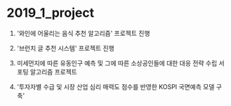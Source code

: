 # 2019_1_project

1. '와인에 어울리는 음식 추천 알고리즘' 프로젝트 진행

2. '브런치 글 추천 시스템' 프로젝트 진행

3. 미세먼지에 따른 유동인구 예측 및 그에 따른 소상공인들에 대한 대응 전략 수립 서포팅 알고리즘 프로젝트

4. '투자자별 수급 및 시장 산업 심리 매력도 점수를 반영한 KOSPI 국면예측 모델 구축'
